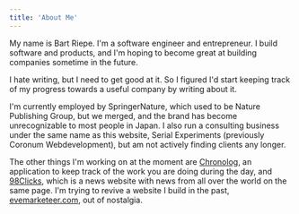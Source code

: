 ```yaml
---
title: 'About Me'
---
```


My name is Bart Riepe. I'm a software engineer and entrepreneur. I build software and products, and I'm hoping to become great at building companies sometime in the future.

I hate writing, but I need to get good at it. So I figured I'd start keeping track of my progress towards a useful company by writing about it.

I'm currently employed by SpringerNature, which used to be Nature Publishing Group, but we merged, and the brand has become unrecognizable to most people in Japan. I also run a consulting business under the same name as this website, Serial Experiments (previously Coronum Webdevelopment), but am not actively finding clients any longer.

The other things I'm working on at the moment are [Chronolog](https://chronolog.us), an application to keep track of the work you are doing during the day, and [98Clicks](https://98clicks.com), which is a news website with news from all over the world on the same page. I'm trying to revive a website I build in the past, [evemarketeer.com](http://www.evemarketeer.com), out of nostalgia.